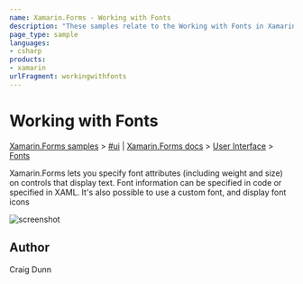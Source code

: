 ```yaml
---
name: Xamarin.Forms - Working with Fonts
description: "These samples relate to the Working with Fonts in Xamarin.Forms doc #ui"
page_type: sample
languages:
- csharp
products:
- xamarin
urlFragment: workingwithfonts
---
```

# Working with Fonts

[Xamarin.Forms samples](https://review.docs.microsoft.com/en-us/samples/browse/?branch=master&products=xamarin&term=Xamarin.Forms) > [#ui](https://review.docs.microsoft.com/en-us/samples/browse/?branch=master&products=xamarin&term=Xamarin.Forms%20%23ui) | [Xamarin.Forms docs](https://docs.microsoft.com/xamarin/xamarin-forms/) > [User Interface](https://docs.microsoft.com/xamarin/xamarin-forms/user-interface/) > [Fonts](https://docs.microsoft.com/xamarin/xamarin-forms/user-interface/text/fonts)

Xamarin.Forms lets you specify font attributes (including weight and size) on controls that display text. Font information can be specified in code or specified in XAML. It's also possible to use a custom font, and display font icons

![screenshot](https://raw.githubusercontent.com/xamarin/xamarin-forms-samples/master/WorkingWithFonts/Screenshots/custom-sml.png "Fonts")

## Author

Craig Dunn
